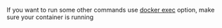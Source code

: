 If you want to run some other commands use [docker exec](https://docs.docker.com/engine/reference/commandline/exec/) option, make sure your container is running